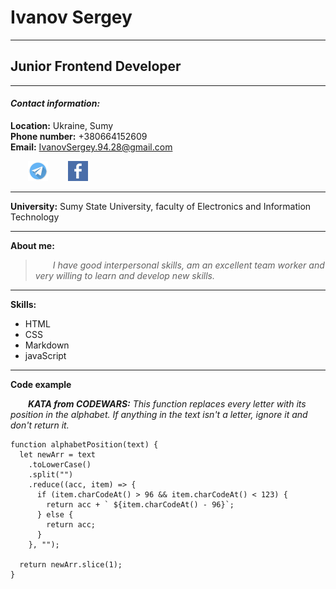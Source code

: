 # Ivanov Sergey

---

## Junior Frontend Developer

---

#### _Contact information:_

**Location:** Ukraine, Sumy  
 **Phone number:** +380664152609  
 **Email:** IvanovSergey.94.28@gmail.com

&ensp;&ensp;&ensp;&ensp;[![Telegram logo](img/SVJ/telegram32px.png)](https://t.me/Ivan0vS27 "Link to my telegram page") &ensp;&ensp;&ensp;&ensp;[![Facebook logo](img/SVJ/facebook32px.png)](https://www.facebook.com/profile.php?id=100017419020667 "Link to my facebook page")

---

**University:** Sumy State University,
faculty of Electronics and Information Technology

---

**About me:**

> _&ensp;&ensp;&ensp;&ensp;I have good interpersonal skills, am an excellent team worker and very willing to learn and develop new skills._

---

**Skills:**

- HTML
- CSS
- Markdown
- javaScript

---
**Code example**

&ensp;&ensp;&ensp;&ensp;***KATA from CODEWARS:*** _This function replaces every letter with its position in the alphabet. If anything in the text isn't a letter, ignore it and don't return it._

```
function alphabetPosition(text) {
  let newArr = text
    .toLowerCase()
    .split("")
    .reduce((acc, item) => {
      if (item.charCodeAt() > 96 && item.charCodeAt() < 123) {
        return acc + ` ${item.charCodeAt() - 96}`;
      } else {
        return acc;
      }
    }, "");

  return newArr.slice(1);
}
```
